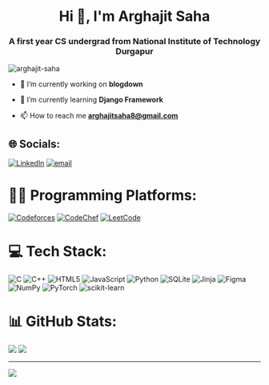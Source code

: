 <h1 align="center">Hi 👋, I'm Arghajit Saha</h1>
<h3 align="center">A first year CS undergrad from National Institute of Technology Durgapur</h3>

<p align="left"> <img src="https://komarev.com/ghpvc/?username=arghajit-saha&label=Profile%20views&color=0e75b6&style=flat" alt="arghajit-saha" /> </p>

- 🔭 I’m currently working on **blogdown**

- 🌱 I’m currently learning **Django Framework**

- 📫 How to reach me **arghajitsaha8@gmail.com**

## 🌐 Socials:
[![LinkedIn](https://img.shields.io/badge/LinkedIn-%230077B5.svg?logo=linkedin&logoColor=white)](https://linkedin.com/in/Arghajit-Saha) 
[![email](https://img.shields.io/badge/Email-D14836?logo=gmail&logoColor=white)](mailto:arghajitsaha8@gmail.com) 

# 👨‍💻 Programming Platforms:
[![Codeforces](https://img.shields.io/badge/Codeforces-%23323330.svg?style=for-the-badge&logo=codeforces&logoColor=yellow)](https://codeforces.com/profile/Arghajit)
[![CodeChef](https://img.shields.io/badge/CodeChef-EED6C4.svg?style=for-the-badge&logo=codechef&logoColor=4A2511)](https://www.codechef.com/users/blest_lice_65/)
[![LeetCode](https://img.shields.io/badge/LeetCode-5C5470.svg?style=for-the-badge&logo=leetcode&logoColor=FFA116)](https://leetcode.com/u/arghajitt/)


# 💻 Tech Stack:
![C](https://img.shields.io/badge/c-%2300599C.svg?style=for-the-badge&logo=c&logoColor=white) ![C++](https://img.shields.io/badge/c++-%2300599C.svg?style=for-the-badge&logo=c%2B%2B&logoColor=white) ![HTML5](https://img.shields.io/badge/html5-%23E34F26.svg?style=for-the-badge&logo=html5&logoColor=white) ![JavaScript](https://img.shields.io/badge/javascript-%23323330.svg?style=for-the-badge&logo=javascript&logoColor=%23F7DF1E) ![Python](https://img.shields.io/badge/python-3670A0?style=for-the-badge&logo=python&logoColor=ffdd54) ![SQLite](https://img.shields.io/badge/sqlite-%2307405e.svg?style=for-the-badge&logo=sqlite&logoColor=white) ![Jinja](https://img.shields.io/badge/jinja-white.svg?style=for-the-badge&logo=jinja&logoColor=black) ![Figma](https://img.shields.io/badge/figma-%23F24E1E.svg?style=for-the-badge&logo=figma&logoColor=white) ![NumPy](https://img.shields.io/badge/numpy-%23013243.svg?style=for-the-badge&logo=numpy&logoColor=white) ![PyTorch](https://img.shields.io/badge/PyTorch-%23EE4C2C.svg?style=for-the-badge&logo=PyTorch&logoColor=white) ![scikit-learn](https://img.shields.io/badge/scikit--learn-%23F7931E.svg?style=for-the-badge&logo=scikit-learn&logoColor=white)
# 📊 GitHub Stats:
![](https://github-readme-stats.vercel.app/api?username=Arghajit-Saha&theme=dark&hide_border=true&include_all_commits=false&count_private=false)
![](https://github-readme-stats.vercel.app/api/top-langs/?username=Arghajit-Saha&theme=dark&hide_border=true&include_all_commits=false&count_private=false&layout=compact)

---
[![](https://visitcount.itsvg.in/api?id=Arghajit-Saha&icon=1&color=0)](https://visitcount.itsvg.in)
